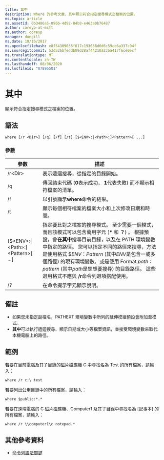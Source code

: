 ```yaml
---
title: 其中
description: Where 的參考文章，其中顯示符合指定搜尋模式之檔案的位置。
ms.topic: article
ms.assetid: 0b3486a5-896b-4d92-84b8-e463a0b76487
author: coreyp-at-msft
ms.author: coreyp
manager: dongill
ms.date: 10/16/2017
ms.openlocfilehash: e8f54309035f017c193638d6d6c59ce6a337c04f
ms.sourcegitcommit: 53d526bfeddb89d28af44210a23ba417f6ce0ecf
ms.translationtype: MT
ms.contentlocale: zh-TW
ms.lasthandoff: 08/06/2020
ms.locfileid: "87896501"
---
```

# <a name="where"></a>其中



顯示符合指定搜尋模式之檔案的位置。



## <a name="syntax"></a>語法

```
where [/r <Dir>] [/q] [/f] [/t] [$<ENV>:|<Path>:]<Pattern>[ ...]
```

### <a name="parameters"></a>參數

|參數|描述|
|---------|-----------|
|/r\<Dir>|表示遞迴搜尋，從指定的目錄開始。|
|/q|傳回結束代碼 (**0**表示成功， **1**代表失敗) 而不顯示相符檔案的清單。|
|/f|以引號顯示**where**命令的結果。|
|/t|顯示每個相符檔案的檔案大小和上次修改日期和時間。|
|[$\<ENV>:\|\<Path>:]\<Pattern>[ ...]|指定要比對之檔案的搜尋模式。 至少需要一個模式，而且該模式可以包含萬用字元 (**&#42;** 和 **？**) 。 根據預設，會**在其中**搜尋目前目錄，以及在 PATH 環境變數中指定的路徑。 您可以指定不同的路徑來搜尋，方法是使用格式 $*ENV*：*Pattern* (其中*ENV*是包含一或多個路徑) 的現有環境變數，或是使用 Format *path*：*pattern* (其中*path*是您想要搜尋) 的目錄路徑。 這些選用格式不應與 **/r**命令列選項搭配使用。|
|/?|在命令提示字元顯示說明。|

## <a name="remarks"></a>備註

-   如果您未指定副檔名，PATHEXT 環境變數中所列的延伸模組預設會附加至模式。
-   **其中**可以執行遞迴搜尋、顯示日期或大小等檔案資訊，並接受環境變數來取代本機電腦上的路徑。

## <a name="examples"></a>範例

若要在目前電腦及其子目錄的磁片磁碟機 C 中尋找名為 Test 的所有檔案，請輸入：
```
where /r c:\ test
```
若要列出公用目錄中的所有檔案，請輸入：
```
where $public:*.*
```
若要在遠端電腦的 C 磁片磁碟機、Computer1 及其子目錄中尋找名為 [記事本] 的所有檔案，請輸入：
```
where /r \\computer1\c notepad.*
```

## <a name="additional-references"></a>其他參考資料

- [命令列語法關鍵](command-line-syntax-key.md)